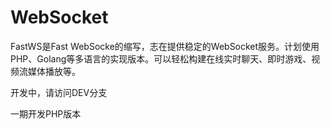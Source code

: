 # WebSocket
FastWS是Fast WebSocke的缩写，志在提供稳定的WebSocket服务。计划使用PHP、Golang等多语言的实现版本。可以轻松构建在线实时聊天、即时游戏、视频流媒体播放等。

开发中，请访问DEV分支

一期开发PHP版本
